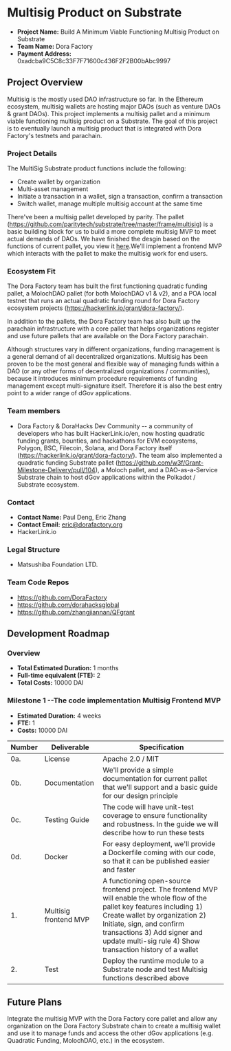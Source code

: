 # Multisig Product on Substrate

* **Project Name:** Build A Minimum Viable Functioning Multisig Product on Substrate
* **Team Name:** Dora Factory
* **Payment Address:** 0xadcba9C5C8c33F7F71600c436F2F2B00bAbc9997

## Project Overview

Multisig is the mostly used DAO infrastructure so far. In the Ethereum ecosystem, multisig wallets are hosting major DAOs (such as venture DAOs & grant DAOs). This project implements a multisig pallet and a minimum viable functioning multisig product on a Substrate. The goal of this project is to eventually launch a multisig product that is integrated with Dora Factory's testnets and parachain.


### Project Details 

The MultiSig Substrate product functions include the following:
- Create wallet by organization
- Multi-asset management
- Initiate a transaction in a wallet, sign a transaction, confirm a transaction
- Switch wallet, manage multiple multisig account at the same time

There've been a multisig pallet developed by parity. The pallet (https://github.com/paritytech/substrate/tree/master/frame/multisig) is a basic building block for us to build a more complete multisig MVP to meet actual demands of DAOs. 
We have finished the desgin based on the functions of current pallet, you view it [here](https://www.figma.com/file/NBavL709zClLkDMAqP1maR/Substrate-Multisig-Frontend-MVP?node-id=225%3A1575).We'll implement a frontend MVP which interacts with the pallet to make the multisig work for end users.

### Ecosystem Fit 

The Dora Factory team has built the first functioning quadratic funding pallet, a MolochDAO pallet (for both MolochDAO v1 & v2), and a POA local testnet that runs an actual quadratic funding round for Dora Factory ecosystem projects (https://hackerlink.io/grant/dora-factory/).

In addition to the pallets, the Dora Factory team has also built up the parachain infrastructure with a core pallet that helps organizations register and use future pallets that are available on the Dora Factory parachain.

Although structures vary in different organizations, funding management is a general demand of all decentralized organizations. Multisig has been proven to be the most general and flexible way of managing funds within a DAO (or any other forms of decentralized organizations / communities), because it introduces minimum procedure requirements of funding management except multi-signature itself. Therefore it is also the best entry point to a wider range of dGov applications.

### Team members
* Dora Factory & DoraHacks Dev Community -- a community of developers who has built HackerLink.io/en, now hosting quadratic funding grants, bounties, and hackathons for EVM ecosystems, Polygon, BSC, Filecoin, Solana, and Dora Factory itself (https://hackerlink.io/grant/dora-factory/). The team also implemented a quadratic funding Substrate pallet (https://github.com/w3f/Grant-Milestone-Delivery/pull/104), a Moloch pallet, and a DAO-as-a-Service Substrate chain to host dGov applications within the Polkadot / Substrate ecosystem.

### Contact
* **Contact Name:** Paul Deng, Eric Zhang
* **Contact Email:** eric@dorafactory.org
* HackerLink.io

### Legal Structure 
* Matsushiba Foundation LTD.

### Team Code Repos
* https://github.com/DoraFactory
* https://github.com/dorahacksglobal
* https://github.com/zhangjiannan/QFgrant

## Development Roadmap

### Overview
* **Total Estimated Duration:** 1 months
* **Full-time equivalent (FTE):**  2
* **Total Costs:** 10000 DAI

### Milestone 1  --The code implementation Multisig Frontend MVP
* **Estimated Duration:** 4 weeks
* **FTE:**  1
* **Costs:** 10000 DAI

| Number | Deliverable | Specification |
| ------------- | ------------- | ------------- |
| 0a. | License | Apache 2.0 / MIT |
| 0b. | Documentation | We'll provide a simple documentation for current pallet that we'll support and a basic guide for our design principle |
| 0c. | Testing Guide | The code will have unit-test coverage to ensure functionality and robustness. In the guide we will describe how to run these tests | 
| 0d. | Docker | For easy deployment, we'll provide a Dockerfile coming with our code, so that it can be published easier and faster | 
| 1. | Multisig frontend MVP | A functioning open-source frontend project. The frontend MVP will enable the whole flow of the pallet key features including 1) Create wallet by organization 2) Initiate, sign, and confirm transactions 3) Add signer and update multi-sig rule 4) Show transaction history of a wallet
| 2. | Test | Deploy the runtime module to a Substrate node and test Multisig functions described above

## Future Plans

Integrate the multisig MVP with the Dora Factory core pallet and allow any organization on the Dora Factory Substrate chain to create a multisig wallet and use it to manage funds and access the other dGov applications (e.g. Quadratic Funding, MolochDAO, etc.) in the ecosystem.
